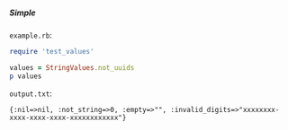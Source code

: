 ##### Simple

```example.rb```:
```ruby
require 'test_values'

values = StringValues.not_uuids
p values
```

```output.txt```:
```
{:nil=>nil, :not_string=>0, :empty=>"", :invalid_digits=>"xxxxxxxx-xxxx-xxxx-xxxx-xxxxxxxxxxxx"}
```
